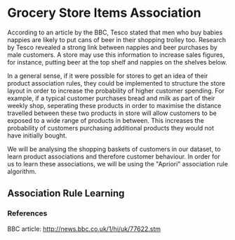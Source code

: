 # Grocery Store Items Association

According to an article by the BBC, Tesco stated that men who buy babies nappies are likely to put cans of beer in their shopping trolley too. Research by Tesco revealed a strong link between nappies and beer purchases by male customers. A store may use this information to increase sales figures, for instance, putting beer at the top shelf and nappies on the shelves below. 

In a general sense, if it were possible for stores to get an idea of their product association rules, they could be implemented to structure the store layout in order to increase the probability of higher customer spending. For example, if a typical customer purchases bread and milk as part of their weekly shop, seperating these products in order to maximise the distance travelled between these two products in store will allow customers to be exposed to a wide range of products in between. This increases the probability of customers purchasing additional products they would not have initially bought.

We will be analysing the shopping baskets of customers in our dataset, to learn product associations and therefore customer behaviour. In order for us to learn these associations, we will be using the "Apriori" association rule algorithm.

## Association Rule Learning




### References
BBC article:   http://news.bbc.co.uk/1/hi/uk/77622.stm
